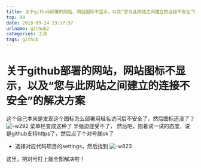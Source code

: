 ```yaml
---
title: 关于github部署的网站，网站图标不显示，以及“您与此网站之间建立的连接不安全”的解决方案
top: 99
date: 2018-09-24 23:17:57
urlname: github2
categories: 工具
tags: github
---
```

# 关于github部署的网站，网站图标不显示，以及“您与此网站之间建立的连接不安全”的解决方案
这个自己本来是发现这个图标怎么部署用域名访问后不安全了，然后图标还没了？
![-w292](http://pfc4rvn6b.bkt.gdipper.com/15378021506021.jpg)
菜单栏变成这种了
半强迫症受不了，
然后吧，抱着试一试的态度，说是github支持https了，然后点了个对号就ok了
* 选择对应代码项目的settings，然后找到
![-w823](http://pfc4rvn6b.bkt.gdipper.com/15378022459051.jpg)

这里，把对号打上就全部解决啦！
